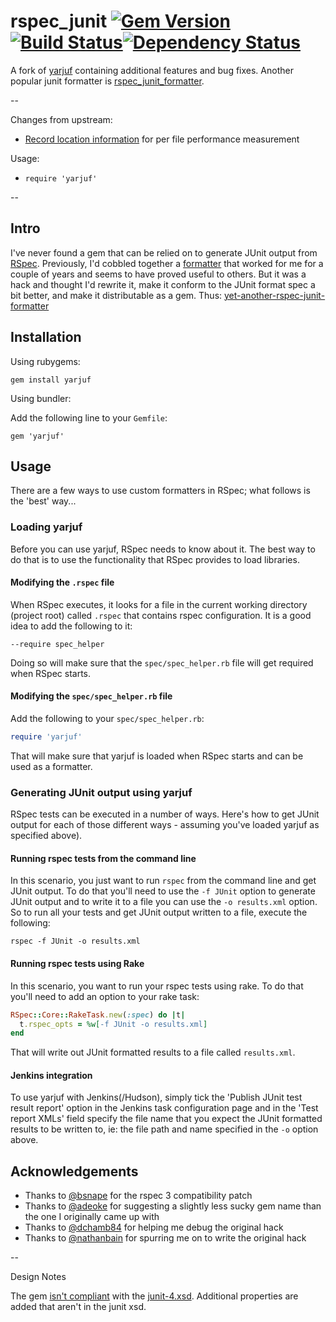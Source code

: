 # rspec_junit [![Gem Version](https://badge.fury.io/rb/rspec_junit.svg)](https://rubygems.org/gems/rspec_junit)[![Build Status](https://travis-ci.org/bootstraponline/rspec_junit.svg)](https://travis-ci.org/bootstraponline/rspec_junit)[![Dependency Status](https://gemnasium.com/bootstraponline/rspec_junit.svg)](https://gemnasium.com/bootstraponline/rspec_junit)

A fork of [yarjuf](https://github.com/natritmeyer/yarjuf) containing additional features and bug fixes.
Another popular junit formatter is [rspec_junit_formatter](https://github.com/sj26/rspec_junit_formatter).

--

Changes from upstream:

- [Record location information](https://github.com/natritmeyer/yarjuf/pull/18) for per file performance measurement

Usage:

- `require 'yarjuf'`

--

## Intro

I've never found a gem that can be relied on to generate JUnit
output from [RSpec](https://www.relishapp.com/rspec/rspec-core/docs). Previously, I'd cobbled together a [formatter](http://www.natontesting.com/2012/05/25/rspec-junit-formatter-for-jenkins/) that worked for me for a couple of years and seems to have proved
useful to others. But it was a hack and thought I'd rewrite it, make it
conform to the JUnit format spec a bit better, and make it
distributable as a gem. Thus: [yet-another-rspec-junit-formatter](https://github.com/natritmeyer/yarjuf)

## Installation

Using rubygems:

`gem install yarjuf`

Using bundler:

Add the following line to your `Gemfile`:

`gem 'yarjuf'`
 
## Usage

There are a few ways to use custom formatters in RSpec; what follows is
the 'best' way...

### Loading yarjuf

Before you can use yarjuf, RSpec needs to know about it. The best way to
do that is to use the functionality that RSpec provides to load
libraries. 

#### Modifying the `.rspec` file

When RSpec executes, it looks for a file in the current working
directory (project root) called `.rspec` that contains rspec
configuration. It is a good idea to add the following to it:

`--require spec_helper`

Doing so will make sure that the `spec/spec_helper.rb` file will get
required when RSpec starts.

#### Modifying the `spec/spec_helper.rb` file

Add the following to your `spec/spec_helper.rb`:

```ruby
require 'yarjuf'
```

That will make sure that yarjuf is loaded when RSpec starts and can be
used as a formatter.

### Generating JUnit output using yarjuf

RSpec tests can be executed in a number of ways. Here's how to get JUnit
output for each of those different ways - assuming you've loaded yarjuf
as specified above).

#### Running rspec tests from the command line

In this scenario, you just want to run `rspec` from the command line and
get JUnit output. To do that you'll need to use the `-f JUnit` option
to generate JUnit output and to write it to a file you can use the
`-o results.xml` option. So to run all your tests and get JUnit output
written to a file, execute the following:

`rspec -f JUnit -o results.xml`

#### Running rspec tests using Rake

In this scenario, you want to run your rspec tests using rake. To do
that you'll need to add an option to your rake task:

```ruby
RSpec::Core::RakeTask.new(:spec) do |t|
  t.rspec_opts = %w[-f JUnit -o results.xml]
end
```

That will write out JUnit formatted results to a file called
`results.xml`. 

#### Jenkins integration

To use yarjuf with Jenkins(/Hudson), simply tick the 'Publish JUnit test
result report' option in the Jenkins task configuration page and in the
'Test report XMLs' field specify the file name that you expect the JUnit
formatted results to be written to, ie: the file path and name specified
in the `-o` option above.

## Acknowledgements

* Thanks to [@bsnape](https://github.com/bsnape) for the rspec 3 compatibility patch
* Thanks to [@adeoke](https://github.com/adeoke) for suggesting a slightly less sucky gem name than the
one I originally came up with
* Thanks to [@dchamb84](https://github.com/dchamb84) for helping me debug the original hack
* Thanks to [@nathanbain](https://github.com/nathanbain) for spurring me on to write the original hack

--

Design Notes

The gem [isn't compliant](http://www.freeformatter.com/xml-validator-xsd.html) with the [junit-4.xsd](https://svn.jenkins-ci.org/trunk/hudson/dtkit/dtkit-format/dtkit-junit-model/src/main/resources/com/thalesgroup/dtkit/junit/model/xsd/junit-4.xsd). Additional properties are added that aren't in the junit xsd.

